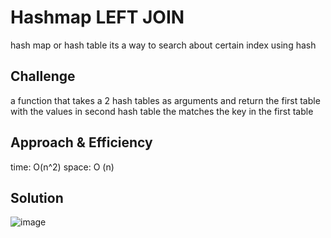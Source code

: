 # Hashmap LEFT JOIN
hash map or hash table its a way to search about certain index using hash 

## Challenge
a function that takes a 2 hash tables as arguments and return the first table with the values in second 
hash table the matches the key in the first table

## Approach & Efficiency
time: O(n^2)
space: O (n)

## Solution
![image](./assets/hashmap-left-join.png)


